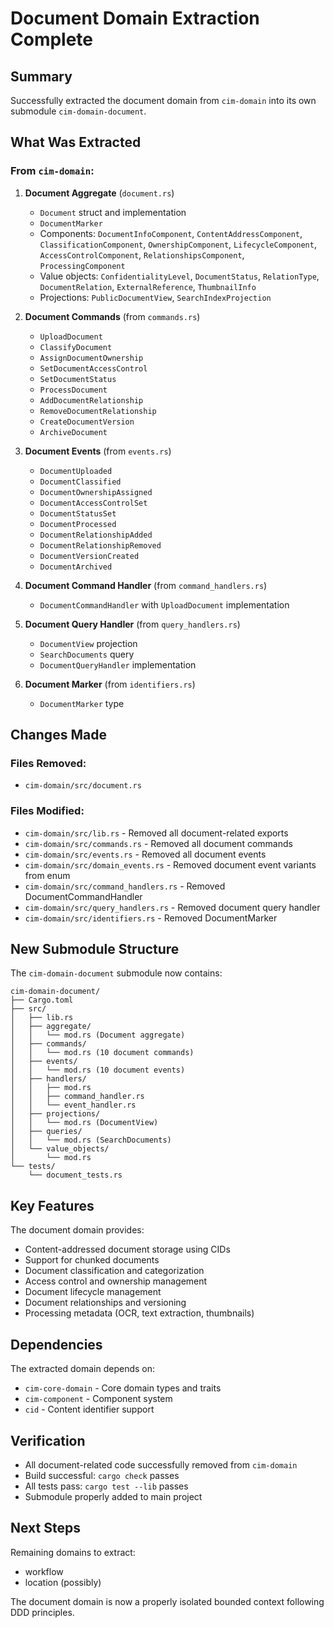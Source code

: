 # Document Domain Extraction Complete

## Summary

Successfully extracted the document domain from `cim-domain` into its own submodule `cim-domain-document`.

## What Was Extracted

### From `cim-domain`:
1. **Document Aggregate** (`document.rs`)
   - `Document` struct and implementation
   - `DocumentMarker`
   - Components: `DocumentInfoComponent`, `ContentAddressComponent`, `ClassificationComponent`, `OwnershipComponent`, `LifecycleComponent`, `AccessControlComponent`, `RelationshipsComponent`, `ProcessingComponent`
   - Value objects: `ConfidentialityLevel`, `DocumentStatus`, `RelationType`, `DocumentRelation`, `ExternalReference`, `ThumbnailInfo`
   - Projections: `PublicDocumentView`, `SearchIndexProjection`

2. **Document Commands** (from `commands.rs`)
   - `UploadDocument`
   - `ClassifyDocument`
   - `AssignDocumentOwnership`
   - `SetDocumentAccessControl`
   - `SetDocumentStatus`
   - `ProcessDocument`
   - `AddDocumentRelationship`
   - `RemoveDocumentRelationship`
   - `CreateDocumentVersion`
   - `ArchiveDocument`

3. **Document Events** (from `events.rs`)
   - `DocumentUploaded`
   - `DocumentClassified`
   - `DocumentOwnershipAssigned`
   - `DocumentAccessControlSet`
   - `DocumentStatusSet`
   - `DocumentProcessed`
   - `DocumentRelationshipAdded`
   - `DocumentRelationshipRemoved`
   - `DocumentVersionCreated`
   - `DocumentArchived`

4. **Document Command Handler** (from `command_handlers.rs`)
   - `DocumentCommandHandler` with `UploadDocument` implementation

5. **Document Query Handler** (from `query_handlers.rs`)
   - `DocumentView` projection
   - `SearchDocuments` query
   - `DocumentQueryHandler` implementation

6. **Document Marker** (from `identifiers.rs`)
   - `DocumentMarker` type

## Changes Made

### Files Removed:
- `cim-domain/src/document.rs`

### Files Modified:
- `cim-domain/src/lib.rs` - Removed all document-related exports
- `cim-domain/src/commands.rs` - Removed all document commands
- `cim-domain/src/events.rs` - Removed all document events
- `cim-domain/src/domain_events.rs` - Removed document event variants from enum
- `cim-domain/src/command_handlers.rs` - Removed DocumentCommandHandler
- `cim-domain/src/query_handlers.rs` - Removed document query handler
- `cim-domain/src/identifiers.rs` - Removed DocumentMarker

## New Submodule Structure

The `cim-domain-document` submodule now contains:
```
cim-domain-document/
├── Cargo.toml
├── src/
│   ├── lib.rs
│   ├── aggregate/
│   │   └── mod.rs (Document aggregate)
│   ├── commands/
│   │   └── mod.rs (10 document commands)
│   ├── events/
│   │   └── mod.rs (10 document events)
│   ├── handlers/
│   │   ├── mod.rs
│   │   ├── command_handler.rs
│   │   └── event_handler.rs
│   ├── projections/
│   │   └── mod.rs (DocumentView)
│   ├── queries/
│   │   └── mod.rs (SearchDocuments)
│   └── value_objects/
│       └── mod.rs
└── tests/
    └── document_tests.rs
```

## Key Features

The document domain provides:
- Content-addressed document storage using CIDs
- Support for chunked documents
- Document classification and categorization
- Access control and ownership management
- Document lifecycle management
- Document relationships and versioning
- Processing metadata (OCR, text extraction, thumbnails)

## Dependencies

The extracted domain depends on:
- `cim-core-domain` - Core domain types and traits
- `cim-component` - Component system
- `cid` - Content identifier support

## Verification

- All document-related code successfully removed from `cim-domain`
- Build successful: `cargo check` passes
- All tests pass: `cargo test --lib` passes
- Submodule properly added to main project

## Next Steps

Remaining domains to extract:
- workflow
- location (possibly)

The document domain is now a properly isolated bounded context following DDD principles.
